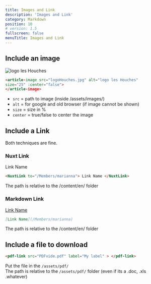 ```yaml
---
title: Images and Link
description: 'Images and Link'
category: Markdown
position: 10
# version: 1.5
fullscreen: false
menuTitle: Images and Link
---
```


## Include an image
<img src="/logoHouches.jpg" alt="logo les Houches">
<article-image src="logoHouches.jpg" alt="logo les Houches" size="25" :center="false"></article-image>

```html
<article-image src="logoHouches.jpg" alt="logo les Houches" 
size="25" :center="false">
</article-image>
```

- ```src``` = path to image (inside /assets/images/)
- ```alt``` = for google and old browser (if image cannot be shown)
- ```size``` = size in %
- ```center``` = true/false to center the image

## Include a Link
Both techniques are fine.

### Nuxt Link
<NuxtLink to="/Members/marianna"> Link Name </NuxtLink>

```html
<NuxtLink to="/Members/marianna"> Link Name </NuxtLink>
```

The path is relative to the /content/en/ folder


### Markdown Link

[Link Name](/Members/marianna)

```md
[Link Name](/Members/marianna)
```
The path is relative to the /content/en/ folder


## Include a file to download

<pdf-link src="PDFvide.pdf" label="My label" > </pdf-link>


```md
<pdf-link src="PDFvide.pdf" label="My label" > </pdf-link>
```
Put the file in the ```/assets/pdf/``` \
The path is relative to the ```/assets/pdf/``` folder (even if its a .doc, .xls .whatever)


